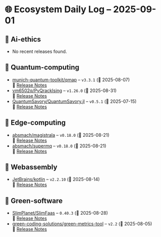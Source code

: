 # 🌐 Ecosystem Daily Log – 2025-09-01

## 🔹 Ai-ethics
- No recent releases found.

## 🔹 Quantum-computing
- [munich-quantum-toolkit/qmap](https://github.com/munich-quantum-toolkit/qmap/releases/tag/v3.3.1) – `v3.3.1` (📅 2025-08-07)  
  🔗 [Release Notes](https://github.com/munich-quantum-toolkit/qmap/releases/tag/v3.3.1)
- [vm6502q/PyQrackIsing](https://github.com/vm6502q/PyQrackIsing/releases/tag/v1.26.0) – `v1.26.0` (📅 2025-08-31)  
  🔗 [Release Notes](https://github.com/vm6502q/PyQrackIsing/releases/tag/v1.26.0)
- [QuantumSavory/QuantumSavory.jl](https://github.com/QuantumSavory/QuantumSavory.jl/releases/tag/v0.5.1) – `v0.5.1` (📅 2025-07-15)  
  🔗 [Release Notes](https://github.com/QuantumSavory/QuantumSavory.jl/releases/tag/v0.5.1)

## 🔹 Edge-computing
- [absmach/magistrala](https://github.com/absmach/magistrala/releases/tag/v0.18.0) – `v0.18.0` (📅 2025-08-21)  
  🔗 [Release Notes](https://github.com/absmach/magistrala/releases/tag/v0.18.0)
- [absmach/supermq](https://github.com/absmach/supermq/releases/tag/v0.18.0) – `v0.18.0` (📅 2025-08-21)  
  🔗 [Release Notes](https://github.com/absmach/supermq/releases/tag/v0.18.0)

## 🔹 Webassembly
- [JetBrains/kotlin](https://github.com/JetBrains/kotlin/releases/tag/v2.2.10) – `v2.2.10` (📅 2025-08-14)  
  🔗 [Release Notes](https://github.com/JetBrains/kotlin/releases/tag/v2.2.10)

## 🔹 Green-software
- [SlimPlanet/SlimFaas](https://github.com/SlimPlanet/SlimFaas/releases/tag/0.40.3) – `0.40.3` (📅 2025-08-28)  
  🔗 [Release Notes](https://github.com/SlimPlanet/SlimFaas/releases/tag/0.40.3)
- [green-coding-solutions/green-metrics-tool](https://github.com/green-coding-solutions/green-metrics-tool/releases/tag/v2.2) – `v2.2` (📅 2025-08-05)  
  🔗 [Release Notes](https://github.com/green-coding-solutions/green-metrics-tool/releases/tag/v2.2)